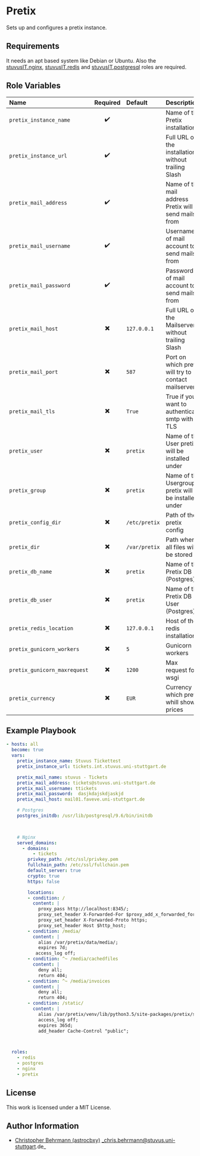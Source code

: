 # Pretix

Sets up and configures a pretix instance.


## Requirements

It needs an apt based system like Debian or Ubuntu. 
Also the [stuvusIT.nginx](https://github.com/stuvusIT/nginx), [stuvusIT.redis](https://github.com/stuvusIT/redis) and [stuvusIT.postgresql](https://github.com/stuvusIT/postgresql) roles are required.


## Role Variables

| Name                                | Required                 | Default                                                                     | Description                                                                                                                                                                                     |
|:------------------------------------|:------------------------:|:----------------------------------------------------------------------------|:------------------------------------------------------------------------------------------------------------------------------------------------------------------------------------------------|
| `pretix_instance_name`                 | :heavy_check_mark:       |                                                                             | Name of the Pretix installation |
| `pretix_instance_url`                  | :heavy_check_mark:       |                                                                             | Full URL of the installation without trailing Slash |
| `pretix_mail_address`                  | :heavy_check_mark:       |                                                                             | Name of the mail address Pretix will send mails from |
| `pretix_mail_username`                 | :heavy_check_mark:       |                                                                             | Username of mail account to send mails from |
| `pretix_mail_password`                 | :heavy_check_mark:       |                                                                             | Password of mail account to send mails from |
| `pretix_mail_host`                     | :heavy_multiplication_x:       |  `127.0.0.1`                                                          | Full URL of the Mailserver without trailing Slash |
| `pretix_mail_port`                     | :heavy_multiplication_x:       |  `587`                                                                | Port on which pretix will try to contact mailserver |
| `pretix_mail_tls`                      | :heavy_multiplication_x:       |  `True`                                                                 | True if you want to authenticata smtp with TLS |
| `pretix_user`                      | :heavy_multiplication_x:       |  `pretix`                                                                 | Name of the User pretix will be installed under |
| `pretix_group`                     | :heavy_multiplication_x:       |  `pretix`                                                                 | Name of the Usergroup pretix will be installed under |
| `pretix_config_dir`              | :heavy_multiplication_x:       |  `/etc/pretix`                                                               | Path of the pretix config |
| `pretix_dir`                     | :heavy_multiplication_x:       |  `/var/pretix`                                                               | Path where all files will be stored |
| `pretix_db_name`                     | :heavy_multiplication_x:       |  `pretix`                                                                 | Name of the Pretix DB (Postgres) |
| `pretix_db_user`                     | :heavy_multiplication_x:       |  `pretix`                                                                 | Name of the Pretix DB User (Postgres) |
| `pretix_redis_location`                     | :heavy_multiplication_x:       |  `127.0.0.1`                                                       | Host of the redis installation |
| `pretix_gunicorn_workers`                     | :heavy_multiplication_x:       |  `5`                                                       | Gunicorn workers |
| `pretix_gunicorn_maxrequest`                     | :heavy_multiplication_x:       |  `1200`                                                       | Max request for wsgi |
| `pretix_currency`                     | :heavy_multiplication_x:       |  `EUR`                                                       | Currency in which pretix whill show prices |


## Example Playbook

```yml
- hosts: all
  become: true
  vars:
    pretix_instance_name: Stuvus Tickettest
    pretix_instance_url: tickets.int.stuvus.uni-stuttgart.de

    pretix_mail_name: stuvus - Tickets
    pretix_mail_address: tickets@stuvus.uni-stuttgart.de
    pretix_mail_username: ttickets
    pretix_mail_password:  dasjkdajskdjaskjd
    pretix_mail_host: mail01.faveve.uni-stuttgart.de

    # Postgres
    postgres_initdb: /usr/lib/postgresql/9.6/bin/initdb


    
    # Nginx
    served_domains:
      - domains:
          - tickets
        privkey_path: /etc/ssl/privkey.pem
        fullchain_path: /etc/ssl/fullchain.pem
        default_server: true
        crypto: true
        https: false

        locations:
        - condition: /
          content: |
            proxy_pass http://localhost:8345/;
            proxy_set_header X-Forwarded-For $proxy_add_x_forwarded_for;
            proxy_set_header X-Forwarded-Proto https;
            proxy_set_header Host $http_host;
        - condition: /media/
          content: |
            alias /var/pretix/data/media/;
            expires 7d;
           access_log off;
        - condition: ^~ /media/cachedfiles 
          content: |
            deny all;
            return 404;
        - condition: ^~ /media/invoices 
          content: |
            deny all;
            return 404;
        - condition: /static/ 
          content: |
            alias /var/pretix/venv/lib/python3.5/site-packages/pretix/static.dist/;
            access_log off;
            expires 365d;
            add_header Cache-Control "public";



  roles:
    - redis
    - postgres
    - nginx
    - pretix
```

## License

This work is licensed under a MIT License.


## Author Information

- [Christopher Behrmann (astrocbxy)](https://github.com/astrocbxy) _chris.behrmann@stuvus.uni-stuttgart.de_
